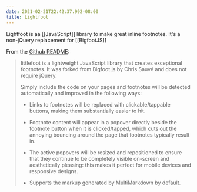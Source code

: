 ```yaml
---
date: 2021-02-21T22:42:37.992-08:00
title: Lightfoot
---
```

Lightfoot is aa [[JavaScript]] library to make great inline footnotes. It's a non-jQuery replacement for [[BigfootJS]]

From the [Github README](https://github.com/goblindegook/littlefoot):
>littlefoot is a lightweight JavaScript library that creates exceptional footnotes. It was forked from Bigfoot.js by Chris Sauvé and does not require jQuery.
>
>Simply include the code on your pages and footnotes will be detected automatically and improved in the following ways:
>
>* Links to footnotes will be replaced with clickable/tappable buttons, making them substantially easier to hit.
>
>* Footnote content will appear in a popover directly beside the footnote button when it is clicked/tapped, which cuts out the annoying bouncing around the page that footnotes typically result in.
>
>* The active popovers will be resized and repositioned to ensure that they continue to be completely visible on-screen and aesthetically pleasing: this makes it perfect for mobile devices and responsive designs.
>
>* Supports the markup generated by MultiMarkdown by default.


